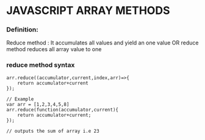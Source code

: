 # JAVASCRIPT ARRAY METHODS 
### Definition:
Reduce method : It accumulates all values and yield an one value OR reduce method reduces all array value to one 
### reduce method syntax

``` 
arr.reduce((accumulator,current,index,arr)=>{
    return accumulator+current
});

// Example
var arr = [1,2,3,4,5,8]
arr.reduce(function(accumulator,current){
	return accumulator+current;
});

// outputs the sum of array i.e 23

```